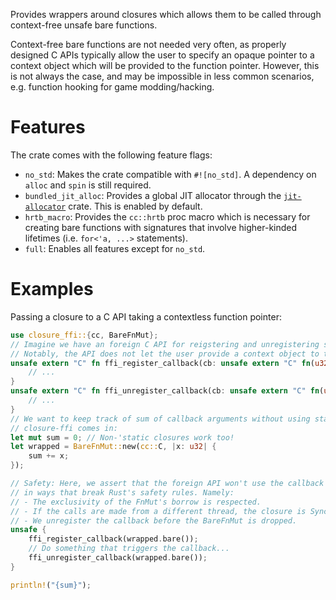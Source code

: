 Provides wrappers around closures which allows them to be called through context-free unsafe
bare functions.

Context-free bare functions are not needed very often, as properly designed C APIs typically
allow the user to specify an opaque pointer to a context object which will be provided to the
function pointer. However, this is not always the case, and may be impossible in less common
scenarios, e.g. function hooking for game modding/hacking.

# Features
The crate comes with the following feature flags:
- `no_std`: Makes the crate compatible with `#![no_std]`. A dependency on `alloc` and `spin` is
  still required.
- `bundled_jit_alloc`: Provides a global JIT allocator through the [`jit-allocator`](https://crates.io/crates/jit-allocator)
  crate. This is enabled by default.
- `hrtb_macro`: Provides the `cc::hrtb` proc macro which is necessary for creating bare
  functions with signatures that involve higher-kinded lifetimes (i.e. `for<'a, ...>`
  statements).
- `full`: Enables all features except for `no_std`.

# Examples
Passing a closure to a C API taking a contextless function pointer:
```rust
use closure_ffi::{cc, BareFnMut};
// Imagine we have an foreign C API for reigstering and unregistering some callback function.
// Notably, the API does not let the user provide a context object to the callback.
unsafe extern "C" fn ffi_register_callback(cb: unsafe extern "C" fn(u32)) {
    // ...
}
unsafe extern "C" fn ffi_unregister_callback(cb: unsafe extern "C" fn(u32)) {
    // ...
}
// We want to keep track of sum of callback arguments without using statics. This is where
// closure-ffi comes in:
let mut sum = 0; // Non-'static closures work too!
let wrapped = BareFnMut::new(cc::C, |x: u32| {
    sum += x;
});

// Safety: Here, we assert that the foreign API won't use the callback
// in ways that break Rust's safety rules. Namely:
// - The exclusivity of the FnMut's borrow is respected.
// - If the calls are made from a different thread, the closure is Sync.
// - We unregister the callback before the BareFnMut is dropped.
unsafe {
    ffi_register_callback(wrapped.bare());
    // Do something that triggers the callback...
    ffi_unregister_callback(wrapped.bare());
}

println!("{sum}");
```
